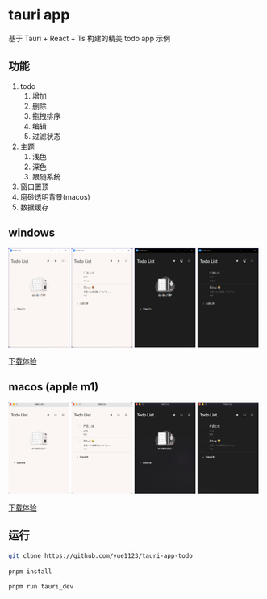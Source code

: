 # tauri app

基于 Tauri + React + Ts 构建的精美 todo app 示例

## 功能

1. todo
    1. 增加
    2. 删除
    3. 拖拽排序
    4. 编辑
    5. 过滤状态
2. 主题
    1. 浅色
    2. 深色
    3. 跟随系统
3. 窗口置顶
4. 磨砂透明背景(macos)
5. 数据缓存
## windows

<p>
  <img style="width:24%" src='./screenshots/win_empty_light.png'>
  <img style="width:24%" src='./screenshots/win_light.png'>
  <img style="width:24%" src='./screenshots/win_empty_dark.png'>
  <img style="width:24%" src='./screenshots/win_dark.png'>
</p>

[下载体验](./release/Todo%20List_0.1.0_x64_en-US.msi)

## macos (apple m1)

<p>
  <img style="width:24%" src='./screenshots/macos_empty_light.png'>
  <img style="width:24%" src='./screenshots/macos_light.png'>
  <img style="width:24%" src='./screenshots/macos_empty_dark.png'>
  <img style="width:24%" src='./screenshots/macos_dark.png'>
</p>

[下载体验](./release/Todo%20List_0.1.0_aarch64.dmg)

## 运行

```bash
git clone https://github.com/yue1123/tauri-app-todo
```

```bash
pnpm install
```

```bash
pnpm run tauri_dev
```
